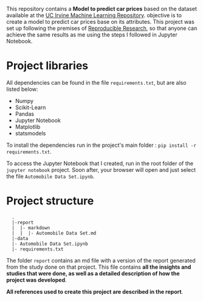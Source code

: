 This repository contains a **Model to predict car prices** based on the dataset available at the [UC Irvine Machine Learning Repository](https://archive.ics.uci.edu/ml/datasets/Automobile). objective is to create a model to predict car prices base on its attributes. This project was set up following the premises of [Reproducible Research](https://pt.coursera.org/learn/reproducible-research), so that anyone can achieve the same results as me using the steps I followed in Jupyter Notebook.

# Project libraries


All dependencies can be found in the file  `requirements.txt`, but are also listed below:
* Numpy
* Scikit-Learn
* Pandas
* Jupyter Notebook
* Matplotlib
* statsmodels

To install the dependencies run in the project's main folder : `pip install -r requirements.txt`. 

To access the Jupyter Notebook that I created, run in the root folder of the `jupyter notebook` project. Soon after, your browser will open and just select the file `Automobile Data Set.ipynb`.  

# Project structure

```{sh}
  .
  |-report
  |  |- markdown
  |  |  |- Automobile Data Set.md
  |-data
  |- Automobile Data Set.ipynb
  |- requirements.txt
```

The folder `report` contains an md file with a version of the report generated from the study done on that project. This file contains **all the insights and studies that were done, as well as a detailed description of how the project was developed**.

**All references used to create this project are described in the report**. 
